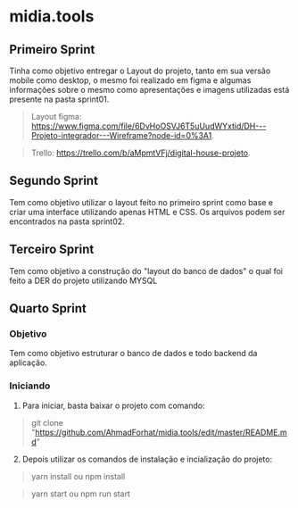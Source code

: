 # midia.tools
## Primeiro Sprint
Tinha como objetivo entregar o Layout do projeto, tanto em sua versão mobile como desktop, o mesmo foi realizado em figma e algumas informações sobre o mesmo como apresentações e imagens utilizadas está presente na pasta sprint01.

> Layout figma: https://www.figma.com/file/6DvHoOSVJ6T5uUudWYxtid/DH---Projeto-integrador---Wireframe?node-id=0%3A1.

> Trello: https://trello.com/b/aMpmtVFj/digital-house-projeto.
## Segundo Sprint
Tem como objetivo utilizar o layout feito no primeiro sprint como base e criar uma interface utilizando apenas HTML e CSS. Os arquivos podem ser encontrados na pasta sprint02.
## Terceiro Sprint
Tem como objetivo a construção do "layout do banco de dados" o qual foi feito a DER do projeto utilizando MYSQL
## Quarto Sprint
### Objetivo
Tem como objetivo estruturar o banco de dados e todo backend da aplicação.
### Iniciando
1. Para iniciar, basta baixar o projeto com comando:

> git clone "https://github.com/AhmadForhat/midia.tools/edit/master/README.md"

2. Depois utilizar os comandos de instalação e incialização do projeto:

> yarn install ou npm install

> yarn start ou npm run start

